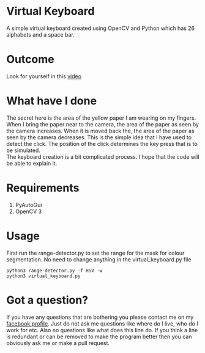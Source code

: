 # Virtual Keyboard
A simple virtual keyboard created using OpenCV and Python which has 26 alphabets and a space bar.

# Outcome
Look for yourself in this <a href = "https://lh3.googleusercontent.com/-BE99T5RPcL4/WdNYbPeHOpI/AAAAAAAAAxE/v_ZXXGv6y9MqSgfwcVTH4b7y2BCERvvBACJoC/w663-h373-rw/video41.gif">video</a>

# What have I done
The secret here is the area of the yellow paper I am wearing on my fingers. When I bring the paper near to the camera, the area of the paper as seen by the camera increases. When it is moved back the, the area of the paper as seen by the camera decreases. This is the simple idea that I have used to detect the click. The position of the click determines the key press that is to be simulated.<br>
The keyboard creation is a bit complicated process. I hope that the code will be able to explain it.

# Requirements
1. PyAutoGui<br>
2. OpenCV 3<br>

# Usage
First run the range-detector.py to set the range for the mask for colour segmentation. No need to change anything in the virtual_keyboard.py file

    python3 range-detector.py -f HSV -w
    python3 virtual_keyboard.py

# Got a question?
If you have any questions that are bothering you please contact me on my <a href = "facebook.com/dibakar.saha.750">facebook profile</a>. Just do not ask me questions like where do I live, who do I work for etc. Also no questions like what does this line do. If you think a line is redundant or can be removed to make the program better then you can obviously ask me or make a pull request.
